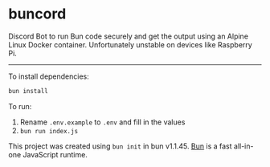 # buncord

Discord Bot to run Bun code securely and get the output using an Alpine Linux Docker container. Unfortunately unstable on devices like Raspberry Pi.

***

To install dependencies:

```bash
bun install
```

To run:

1. Rename `.env.example` to `.env` and fill in the values
2. `bun run index.js`

This project was created using `bun init` in bun v1.1.45. [Bun](https://bun.sh) is a fast all-in-one JavaScript runtime.